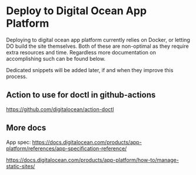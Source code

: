 # Deploy to Digital Ocean App Platform

Deploying to digital ocean app platform currently relies on Docker, or letting
DO build the site themselves. Both of these are non-optimal as they require extra resources
and time. Regardless more documentation on accomplishing such can be found below.

Dedicated snippets will be added later, if and when they improve this process.


## Action to use for doctl in github-actions

<https://github.com/digitalocean/action-doctl>


## More docs

App spec:
<https://docs.digitalocean.com/products/app-platform/references/app-specification-reference/>

<https://docs.digitalocean.com/products/app-platform/how-to/manage-static-sites/>